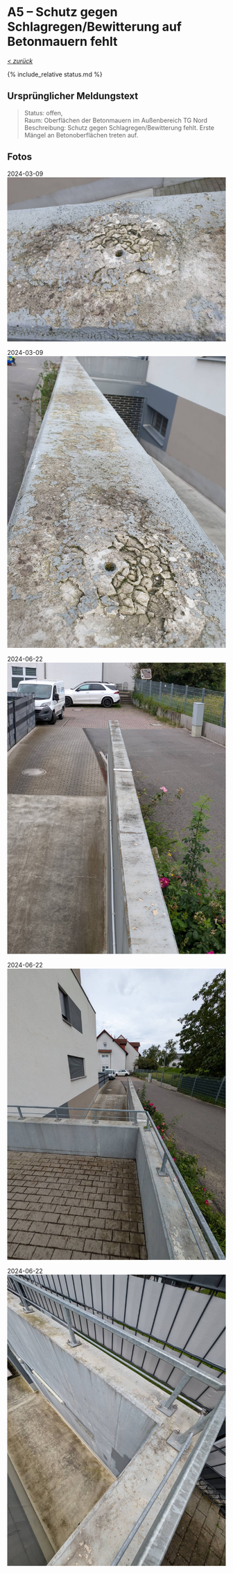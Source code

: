 # A5 &ndash; Schutz gegen Schlagregen/Bewitterung auf Betonmauern fehlt

_[&lt; zurück](../../index.md)_

{% include_relative status.md %}

## Ursprünglicher Meldungstext

> Status: offen,\
> Raum: Oberflächen der Betonmauern im Außenbereich TG Nord\
> Beschreibung: Schutz gegen Schlagregen/Bewitterung fehlt. Erste Mängel an Betonoberflächen treten auf.

## Fotos

2024-03-09
![](20240309_172655_small.jpg)

2024-03-09
![](20240309_172659_small.jpg)

2024-06-22
![](PXL_20240622_091312741.RAW-01.COVER_small.jpg)

2024-06-22
![](PXL_20240622_091320206.RAW-01.COVER_small.jpg)

2024-06-22
![](PXL_20240622_091338523.RAW-01.COVER_small.jpg)
